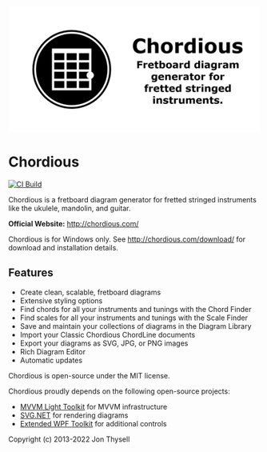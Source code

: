![Chordious Banner](./.github/banner.png)

# Chordious #

[![CI Build](https://github.com/jonthysell/Chordious/actions/workflows/ci.yml/badge.svg)](https://github.com/jonthysell/Chordious/actions/workflows/ci.yml)

Chordious is a fretboard diagram generator for fretted stringed instruments like the ukulele, mandolin, and guitar.

**Official Website:** http://chordious.com/

Chordious is for Windows only. See http://chordious.com/download/ for download and installation details.

## Features ##

* Create clean, scalable, fretboard diagrams
* Extensive styling options
* Find chords for all your instruments and tunings with the Chord Finder
* Find scales for all your instruments and tunings with the Scale Finder
* Save and maintain your collections of diagrams in the Diagram Library
* Import your Classic Chordious ChordLine documents
* Export your diagrams as SVG, JPG, or PNG images
* Rich Diagram Editor
* Automatic updates

Chordious is open-source under the MIT license.

Chordious proudly depends on the following open-source projects:

* [MVVM Light Toolkit](http://mvvmlight.net) for MVVM infrastructure
* [SVG.NET](https://github.com/vvvv/SVG) for rendering diagrams
* [Extended WPF Toolkit](https://github.com/xceedsoftware/wpftoolkit) for additional controls

Copyright (c) 2013-2022 Jon Thysell
